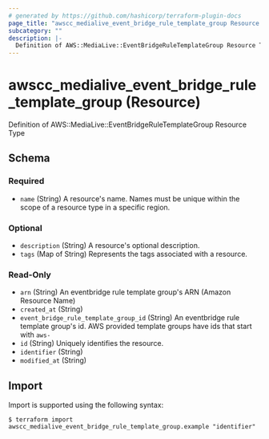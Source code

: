 ```yaml
---
# generated by https://github.com/hashicorp/terraform-plugin-docs
page_title: "awscc_medialive_event_bridge_rule_template_group Resource - terraform-provider-awscc"
subcategory: ""
description: |-
  Definition of AWS::MediaLive::EventBridgeRuleTemplateGroup Resource Type
---
```


# awscc_medialive_event_bridge_rule_template_group (Resource)

Definition of AWS::MediaLive::EventBridgeRuleTemplateGroup Resource Type



<!-- schema generated by tfplugindocs -->
## Schema

### Required

- `name` (String) A resource's name. Names must be unique within the scope of a resource type in a specific region.

### Optional

- `description` (String) A resource's optional description.
- `tags` (Map of String) Represents the tags associated with a resource.

### Read-Only

- `arn` (String) An eventbridge rule template group's ARN (Amazon Resource Name)
- `created_at` (String)
- `event_bridge_rule_template_group_id` (String) An eventbridge rule template group's id. AWS provided template groups have ids that start with `aws-`
- `id` (String) Uniquely identifies the resource.
- `identifier` (String)
- `modified_at` (String)

## Import

Import is supported using the following syntax:

```shell
$ terraform import awscc_medialive_event_bridge_rule_template_group.example "identifier"
```
